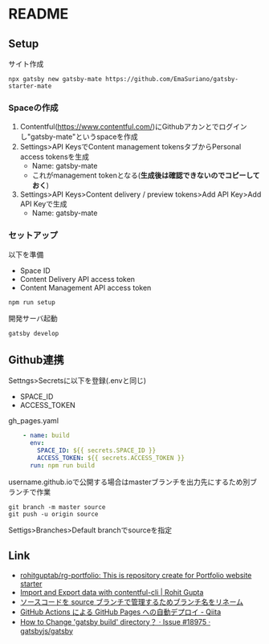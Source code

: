 # README

## Setup

サイト作成

```shell
npx gatsby new gatsby-mate https://github.com/EmaSuriano/gatsby-starter-mate
```

### Spaceの作成

1. Contentful(https://www.contentful.com/)にGithubアカンとでログインし"gatsby-mate"というspaceを作成
2. Settings>API KeysでContent management tokensタブからPersonal access tokensを生成
    * Name: gatsby-mate
    * これがmanagement tokenとなる(**生成後は確認できないのでコピーしておく**)
3. Settings>API Keys>Content delivery / preview tokens>Add API Key>Add API Keyで生成
    * Name: gatsby-mate

### セットアップ

以下を準備

* Space ID
* Content Delivery API access token
* Content Management API access token

```shell
npm run setup
```

開発サーバ起動

```shell
gatsby develop
```

## Github連携

Settngs>Secretsに以下を登録(.envと同じ)

* SPACE_ID
* ACCESS_TOKEN

gh_pages.yaml

```yaml
    - name: build
      env:
        SPACE_ID: ${{ secrets.SPACE_ID }}
        ACCESS_TOKEN: ${{ secrets.ACCESS_TOKEN }}
      run: npm run build
```

username.github.ioで公開する場合はmasterブランチを出力先にするため別ブランチで作業

```shell
git branch -m master source
git push -u origin source
```

Settigs>Branches>Default branchでsourceを指定

## Link

* [rohitguptab/rg\-portfolio: This is repository create for Portfolio website starter](https://github.com/rohitguptab/rg-portfolio)
* [Import and Export data with contentful\-cli \| Rohit Gupta](https://rohitgupta.design/import-and-export-data-with-contentful-cli)
* [ソースコードを source ブランチで管理するためブランチ名をリネーム](https://ks6088ts.github.io/20200307-gatsby-get-started/)
* [GitHub Actions による GitHub Pages への自動デプロイ \- Qiita](https://qiita.com/peaceiris/items/d401f2e5724fdcb0759d)
* [How to Change 'gatsby build' directory？ · Issue \#18975 · gatsbyjs/gatsby](https://github.com/gatsbyjs/gatsby/issues/18975)
